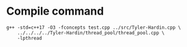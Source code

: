 # Compile command
	g++ -std=c++17 -O3 -fconcepts test.cpp ../src/Tyler-Hardin.cpp \
		../../../../Tyler-Hardin/thread_pool/thread_pool.cpp \
		-lpthread
